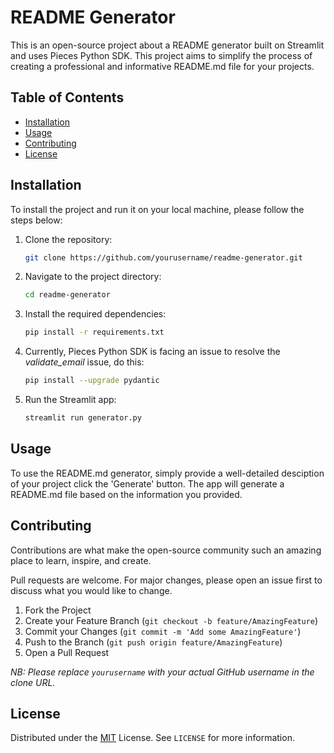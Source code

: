 # README Generator

This is an open-source project about a README generator built on Streamlit and uses Pieces Python SDK. This project aims to simplify the process of creating a professional and informative README.md file for your projects.

## Table of Contents

- [Installation](#installation)
- [Usage](#usage)
- [Contributing](#contributing)
- [License](#license)

## Installation

To install the project and run it on your local machine, please follow the steps below:

1. Clone the repository:
    ```bash
    git clone https://github.com/yourusername/readme-generator.git
    ```

2. Navigate to the project directory:
    ```bash
    cd readme-generator
    ```

3. Install the required dependencies:
    ```bash
    pip install -r requirements.txt
    ```
4. Currently, Pieces Python SDK is facing an issue to resolve the *validate_email* issue, do this:
   ```bash
   pip install --upgrade pydantic
   ```

5. Run the Streamlit app:
    ```bash
    streamlit run generator.py
    ```

## Usage

To use the README.md generator, simply provide a well-detailed desciption of your project click the 'Generate' button. The app will generate a README.md file based on the information you provided.

## Contributing

Contributions are what make the open-source community such an amazing place to learn, inspire, and create. 

Pull requests are welcome. For major changes, please open an issue first to discuss what you would like to change. 

1. Fork the Project
2. Create your Feature Branch (`git checkout -b feature/AmazingFeature`)
3. Commit your Changes (`git commit -m 'Add some AmazingFeature'`)
4. Push to the Branch (`git push origin feature/AmazingFeature`)
5. Open a Pull Request

*NB: Please replace `yourusername` with your actual GitHub username in the clone URL.*

## License

Distributed under the [MIT](https://choosealicense.com/licenses/mit/) License. See `LICENSE` for more information.
